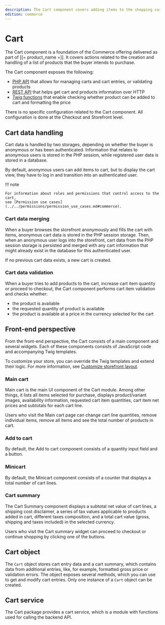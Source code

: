 ```yaml
---
description: The Cart component covers adding items to the shopping cart, as well as previewing and modifying the cart information.
edition: commerce
---
```


# Cart

The Cart component is a foundation of the Commerce offering delivered as part 
of [[= product_name =]].
It covers actions related to the creation and handling of a list of products 
that the buyer intends to purchase.


The Cart component exposes the following:

- [PHP API](cart_api.md) that allows for managing carts and cart entries, or validating products
- [REST API](../../api/rest_api/rest_api_reference/rest_api_reference.html#managing-ecommerce-carts) that helps get cart and products information over HTTP
- [Twig functions](../../templating/twig_function_reference/cart_twig_functions.md) that enable checking whether product can be added to cart and formatting the price

There is no specific configuration related to the Cart component.
All configuration is done at the Checkout and Storefront level.

## Cart data handling

Cart data is handled by two storages, depending on whether the buyer is anonymous 
or has been authenticated.
Information that relates to anonymous users is stored in the PHP session, while 
registered user data is stored in a database.

By default, anonymous users can add items to cart, but to display the cart view, 
they have to log in and transition into an authenticated user.

!!! note 

    For information about roles and permissions that control access to the cart, 
    see [Permission use cases](../../permissions/permission_use_cases.md#commerce).

### Cart data merging

When a buyer browses the storefront anonymously and fills the cart with items, 
anonymous cart data is stored in the PHP session storage.
Then, when an anonymous user logs into the storefront, cart data from the PHP session 
storage is persisted and merged with any cart information that might already exist in the database for this authenticated user.

If no previous cart data exists, a new cart is created.

### Cart data validation

When a buyer tries to add products to the cart, increase cart item quantity or proceed to checkout, the Cart component performs cart item validation and checks whether:

- the product is available 
- the requested quantity of product is available 
- the product is available at a price in the currency selected for the cart 

## Front-end perspective

From the front-end perspective, the Cart consists of a main component 
and several widgets.
Each of these components consists of JavaScript code and accompanying Twig templates.

To customize your store, you can override the Twig templates and extend their logic.
For more information, see [ Customize storefront layout](../../docs/templating/layout/customize_storefront_layout.md).

### Main cart

Main cart is the main UI component of the Cart module.
Among other things, it lists all items selected for purchase, displays 
product/variant images, availability information, requested cart item quantities, 
cart item net prices and subtotals for each cart line. 

Users who visit the Main cart page can change cart line quantities, remove individual items, remove all items and see the total number of products in cart.

### Add to cart

By default, the Add to cart component consists of a quantity input field and a button.

### Minicart

By default, the Minicart component consists of a counter that displays a total number of cart lines.

### Cart summary 

The Cart Summary component displays a subtotal net value of cart lines, a shipping 
cost disclaimer, a series of tax values applicable to products 
added in cart, different taxes composition, and a total cart value (gross, shipping 
  and taxes included) in the selected currency.

Users who visit the Cart summary widget can proceed to checkout or continue shopping 
by clicking one of the buttons.

## Cart object

The `Cart` object stores cart entry data and a cart summary, which contains data from additional entries, like, for example, formatted gross price or validation errors.
The object exposes several methods, which you can use to get and modify cart entries.
Only one instance of a `Cart` object can be created.

## Cart service 

The Cart package provides a cart service, which is a module with functions used for calling the backend API. 
